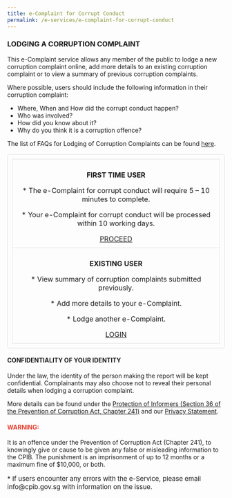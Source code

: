 ```yaml
---
title: e-Complaint for Corrupt Conduct
permalink: /e-services/e-complaint-for-corrupt-conduct
---
```


<style>
      table,
      td,
      th {
        padding: 10px;
        border: 1px solid #e0e0e0;
        border-radius: 5px;
        text-align: center;
      }
</style>

### **LODGING A CORRUPTION COMPLAINT**

This e-Complaint service allows any member of the public to lodge a new corruption complaint online, add more details to an existing corruption complaint or to view a summary of previous corruption complaints.

Where possible, users should include the following information in their corruption complaint:
* Where, When and How did the corrupt conduct happen?
* Who was involved?
* How did you know about it?
* Why do you think it is a corruption offence?

The list of FAQs for Lodging of Corruption Complaints can be found <a href="https://www.ifaq.gov.sg/CPIB/apps/Fcd_faqmain.aspx#FAQ_166929">here</a>.

<table border="1">

  <tr>
    <td><p><b>FIRST TIME USER</b></p>
      <p>* The e-Complaint for corrupt conduct will require 5 – 10 minutes to complete.</p>
      <p>* Your e-Complaint for corrupt conduct will be processed within 10 working days.</p>
      <a class="button_special" href="https://www.cpib.gov.sg/e-complaint/step2">PROCEED</a>
    </td>
  </tr>

  <tr>
    <td><p><b>EXISTING USER</b></p>
      <p>* View summary of corruption complaints submitted previously.</p>
      <p>* Add more details to your e-Complaint.</p>
      <p>* Lodge another e-Complaint.</p>
      <a class="button_special" href="https://www.cpib.gov.sg/e-complaint/login">LOGIN</a>
    </td>
  </tr>

</table>


#### **CONFIDENTIALITY OF YOUR IDENTITY**

Under the law, the identity of the person making the report will be kept confidential. Complainants may also choose not to reveal their personal details when lodging a corruption complaint.

More details can be found under the <a href="https://sso.agc.gov.sg/Act/PCA1960?Provlds=pr36-#pr36-" target="blank">Protection of Informers (Section 36 of the Prevention of Corruption Act, Chapter 241)</a> and our <a href="/privacy/">Privacy Statement</a>.

#### **<font color="#E63F30">WARNING:</font>**

It is an offence under the Prevention of Corruption Act (Chapter 241), to knowingly give or cause to be given any false or misleading information to the CPIB. The punishment is an imprisonment of up to 12 months or a maximum fine of $10,000, or both.


<p style="font-size:15px">* If users encounter any errors with the e-Service, please email info@cpib.gov.sg with information on the issue.</p>

